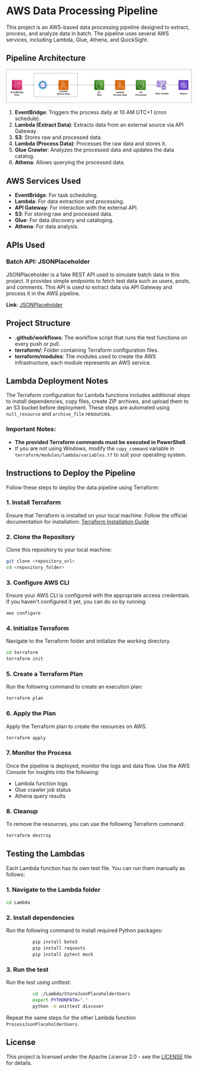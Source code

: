 
# AWS Data Processing Pipeline

This project is an AWS-based data processing pipeline designed to extract, process, and analyze data in batch. The pipeline uses several AWS services, including Lambda, Glue, Athena, and QuickSight.

## Pipeline Architecture
![AWS pipeline diagram](Image/aws_pipeline.png)

1. **EventBridge**: Triggers the process daily at 10 AM UTC+1 (cron schedule).
2. **Lambda (Extract Data)**: Extracts data from an external source via API Gateway.
3. **S3**: Stores raw and processed data.
4. **Lambda (Process Data)**: Processes the raw data and stores it.
5. **Glue Crawler**: Analyzes the processed data and updates the data catalog.
6. **Athena**: Allows querying the processed data.

## AWS Services Used

- **EventBridge**: For task scheduling.
- **Lambda**: For data extraction and processing.
- **API Gateway**: For interaction with the external API.
- **S3**: For storing raw and processed data.
- **Glue**: For data discovery and cataloging.
- **Athena**: For data analysis.

## APIs Used

### Batch API: JSONPlaceholder
JSONPlaceholder is a fake REST API used to simulate batch data in this project. It provides simple endpoints to fetch test data such as users, posts, and comments. This API is used to extract data via API Gateway and process it in the AWS pipeline.

**Link**: [JSONPlaceholder](https://jsonplaceholder.typicode.com)

## Project Structure

- **.github/workflows**: The workflow script that runs the test functions on every push or pull.
- **terraform/**: Folder containing Terraform configuration files.
- **terraform/modules**: The modules used to create the AWS infrastructure, each module represents an AWS service.

## Lambda Deployment Notes

The Terraform configuration for Lambda functions includes additional steps to install dependencies, copy files, create ZIP archives, and upload them to an S3 bucket before deployment. These steps are automated using `null_resource` and `archive_file` resources.

### Important Notes:
- **The provided Terraform commands must be executed in PowerShell**.
- If you are not using Windows, modify the `copy_command` variable in `terraform/modules/lambda/variables.tf` to suit your operating system.

## Instructions to Deploy the Pipeline

Follow these steps to deploy the data pipeline using Terraform:

### 1. Install Terraform
Ensure that Terraform is installed on your local machine. Follow the official documentation for installation:
[Terraform Installation Guide](https://learn.hashicorp.com/tutorials/terraform/install-cli)

### 2. Clone the Repository
Clone this repository to your local machine:
```bash
git clone <repository_url>
cd <repository_folder>
```

### 3. Configure AWS CLI
Ensure your AWS CLI is configured with the appropriate access credentials.
If you haven't configured it yet, you can do so by running:
```bash
aws configure
```

### 4. Initialize Terraform
Navigate to the Terraform folder and initialize the working directory.
```bash
cd terraform
terraform init
```

### 5. Create a Terraform Plan
Run the following command to create an execution plan:
```bash
terraform plan
```

### 6. Apply the Plan
Apply the Terraform plan to create the resources on AWS.
```bash
terraform apply
```

### 7. Monitor the Process
Once the pipeline is deployed, monitor the logs and data flow. Use the AWS Console for insights into the following:
- Lambda function logs
- Glue crawler job status
- Athena query results

### 8. Cleanup
To remove the resources, you can use the following Terraform command:
```bash
terraform destroy
```

## Testing the Lambdas

Each Lambda function has its own test file. You can run them manually as follows:

### 1. Navigate to the Lambda folder
```bash
cd Lambda
```

### 2. Install dependencies
Run the following command to install required Python packages:
```bash
          pip install boto3
          pip install requests
          pip install pytest mock
```

### 3. Run the test
Run the test using unittest:
```bash
          cd ./Lambda/StoreJsonPlaceholderUsers
          export PYTHONPATH="." 
          python -m unittest discover
```


Repeat the same steps for the other Lambda function `ProcessJsonPlaceholderUsers`.

## License

This project is licensed under the Apache License 2.0 - see the [LICENSE](LICENSE) file for details.
